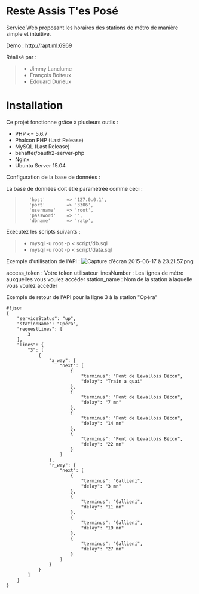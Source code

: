 # Reste Assis T'es Posé
Service Web proposant les horaires des stations de métro de manière simple et intuitive.

Demo : http://rapt.ml:6969

Réalisé par : 
> - Jimmy Lanclume
> - François Boiteux
> - Edouard Durieux

Installation
============

Ce projet fonctionne grâce à plusieurs outils :
- PHP <= 5.6.7
- Phalcon PHP (Last Release)
- MySQL (Last Release)
- bshaffer/oauth2-server-php
- Nginx
- Ubuntu Server 15.04

Configuration de la base de données :

La base de données doit être paramétrée comme ceci :
>        'host'        => '127.0.0.1',
>        'port'        => '3306',
>        'username'    => 'root',
>        'password'    => '',
>        'dbname'      => 'ratp',

Executez les scripts suivants :
> - mysql -u root -p < script/db.sql
> - mysql -u root -p < script/data.sql

Exemple d'utilisation de l'API :
![Capture d’écran 2015-06-17 à 23.21.57.png](https://bitbucket.org/repo/KAGAdq/images/4279627785-Capture%20d%E2%80%99%C3%A9cran%202015-06-17%20%C3%A0%2023.21.57.png)

access_token : Votre token utilisateur
linesNumber : Les lignes de métro auxquelles vous voulez accéder
station_name : Nom de la station à laquelle vous voulez accéder


Exemple de retour de l'API pour la ligne 3 à la station "Opéra"

```
#!json
{
    "serviceStatus": "up",
    "stationName": "Opéra",
    "requestLines": [
        3
    ],
    "lines": {
        "3": [
            {
                "a_way": {
                    "next": [
                        {
                            "terminus": "Pont de Levallois Bécon",
                            "delay": "Train a quai"
                        },
                        {
                            "terminus": "Pont de Levallois Bécon",
                            "delay": "7 mn"
                        },
                        {
                            "terminus": "Pont de Levallois Bécon",
                            "delay": "14 mn"
                        },
                        {
                            "terminus": "Pont de Levallois Bécon",
                            "delay": "22 mn"
                        }
                    ]
                },
                "r_way": {
                    "next": [
                        {
                            "terminus": "Gallieni",
                            "delay": "3 mn"
                        },
                        {
                            "terminus": "Gallieni",
                            "delay": "11 mn"
                        },
                        {
                            "terminus": "Gallieni",
                            "delay": "19 mn"
                        },
                        {
                            "terminus": "Gallieni",
                            "delay": "27 mn"
                        }
                    ]
                }
            }
        ]
    }
}


```